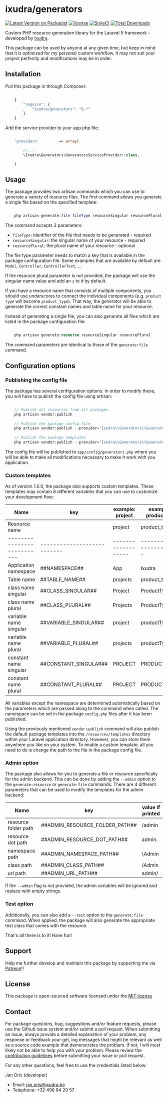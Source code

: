 ixudra/generators
========================

[![Latest Version on Packagist](https://img.shields.io/packagist/v/ixudra/generators.svg?style=flat-square)](https://packagist.org/packages/ixudra/generators)
[![license](https://img.shields.io/github/license/ixudra/generators.svg)]()
[![StyleCI](https://styleci.io/repos/20149394/shield)](https://styleci.io/repos/20149394)
[![Total Downloads](https://img.shields.io/packagist/dt/ixudra/generators.svg?style=flat-square)](https://packagist.org/packages/ixudra/generators)

Custom PHP resource generation library for the Laravel 5 framework - developed by [Ixudra](http://ixudra.be).

This package can be used by anyone at any given time, but keep in mind that it is optimized for my personal custom workflow. It may not suit your project perfectly and modifications may be in order.




## Installation

Pull this package in through Composer:

```js

    {
        "require": {
            "ixudra/generators": "6.*"
        }
    }

```

Add the service provider to your app.php file:

```php

    'providers'         => array(

        //...
        \Ixudra\Generators\GeneratorsServiceProvider::class,

    )

```




## Usage

The package provides two artisan commands which you can use to generate a variety of resource files. The first command allows you generate a single file based on the specified template:

```php

    php artisan generate:file fileType resourceSingular resourcePlural

```

The command accepts 3 parameters: 

 - `fileType`: identifier of the file that needs to be generated - required
 - `resourceSingular`: the singular name of your resource - required
 - `resourcePlural`: the plural name of your resource - optional
 
The file type parameter needs to match a key that is available in the package configuration file. Some examples that are available by default are `Model`, `Controller`, `ControllerTest`, ...
 
If the resource plural parameter is not provided, the package will use the singular name value and add an `s` to it by default.

If you have a resource name that consists of multiple components, you should use underscores to connect the individual components (e.g. `product type` will become `product_type`). That way, the generator will be able to generate the correct constant names and table name for your resource.

Instead of generating a single file, you can also generate all files which are listed in the package configuration file:

```php

    php artisan generate:resource resourceSingular resourcePlural

```

The command parameters are identical to those of the `generate:file` command.




## Configuration options

### Publishing the config file

The package has several configuration options. In order to modify these, you will have to publish the config file using artisan:

```php

    // Publish all resources from all packages
    php artisan vendor:publish
    
    // Publish the package config file
    php artisan vendor:publish --provider="Ixudra\\Generators\\GeneratorsServiceProvider" --tag="config"
    
    // Publish the package templates
    php artisan vendor:publish --provider="Ixudra\\Generators\\GeneratorsServiceProvider" --tag="templates"

```

The config file will be published to `app/config/generators.php` where you will be able to make all modifications necessary to make it work with you application.


### Custom templates

As of version 1.0.0, the package also supports custom templates. These templates may contain 8 different variables that you can use to customize your development flow:


| Name                      | key                       | example: project  | example 2: product type   |
|---------------------------|---------------------------|-------------------|---------------------------|
| Resource name             |                           | project           | product_type              |
|---------------------------|---------------------------|-------------------|---------------------------|
| Application namespace     | ##NAMESPACE##             | App               | Ixudra                    |
| Table name                | ##TABLE_NAME##            | projects          | product_types             |
| class name singular       | ##CLASS_SINGULAR##        | Project           | ProductType               |
| class name plural         | ##CLASS_PLURAL##          | Projects          | ProductTypes              |
| variable name singular    | ##VARIABLE_SINGULAR##     | project           | productType               |
| variable name plural      | ##VARIABLE_PLURAL##       | projects          | productTypes              |
| constant name singular    | ##CONSTANT_SINGULAR##     | PROJECT           | PRODUCT_TYPE              |
| constant name plural      | ##CONSTANT_PLURAL##       | PROJECT           | PRODUCT_TYPES             |


All variables except the namespace are determined automatically based on the parameters which are passed along to the command when called. The namespace can be set in the package `config.php` files after it has been published.

Using the previously mentioned `vendor:publish` command will also publish the default package templates into the `/resources/templates` directory within your Laravel application directory. However, you can store them anywhere you like on your system. To enable a custom template, all you need to do is change the path to the file in the package config file.


### Admin option

The package also allows for you to generate a file or resource specifically for the admin backend. This can be done by adding the `--admin` option to the `generate:resource` or `generate:file` commands. There are 4 different parameters that can be used to modify the templates for the admin backend:


| Name                      | key                               | value if printed      |
|---------------------------|-----------------------------------|-----------------------|
| resource folder path      | ##ADMIN_RESOURCE_FOLDER_PATH##    | /admin                |
| resource dot path         | ##ADMIN_RESOURCE_DOT_PATH##       | admin.                |
| namespace path            | ##ADMIN_NAMESPACE_PATH##          | \Admin                |
| class path                | ##ADMIN_CLASS_PATH##              | /Admin                |
| url path                  | ##ADMIN_URL_PATH##                | admin/                |


If the `--admin` flag is not provided, the admin variables will be ignored and replace with empty strings.


### Test option

Additionally, you can also add a `--test` option to the `generate:file` command. When applied, the package will also generate the appropriate test class that comes with the resource. 


That's all there is to it! Have fun!




## Support

Help me further develop and maintain this package by supporting me via [Patreon](https://www.patreon.com/ixudra)!!




## License

This package is open-sourced software licensed under the [MIT license](http://opensource.org/licenses/MIT)




## Contact

For package questions, bug, suggestions and/or feature requests, please use the Github issue system and/or submit a pull request. When submitting an issue, always provide a detailed explanation of your problem, any response or feedback your get, log messages that might be relevant as well as a source code example that demonstrates the problem. If not, I will most likely not be able to help you with your problem. Please review the [contribution guidelines](https://github.com/ixudra/generators/blob/master/CONTRIBUTING.md) before submitting your issue or pull request.

For any other questions, feel free to use the credentials listed below: 

Jan Oris (developer)

- Email: jan.oris@ixudra.be
- Telephone: +32 496 94 20 57